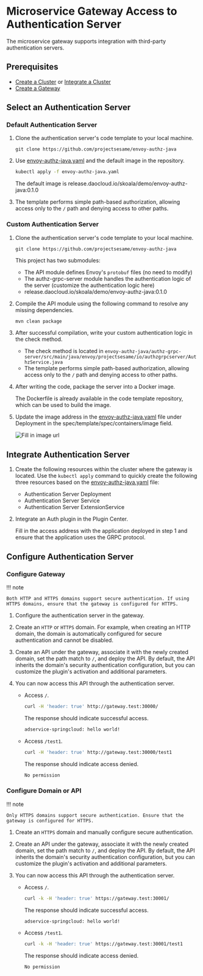 # Microservice Gateway Access to Authentication Server

The microservice gateway supports integration with third-party authentication servers.

## Prerequisites

- [Create a Cluster](../../kpanda/user-guide/clusters/create-cluster.md) or
  [Integrate a Cluster](../../kpanda/user-guide/clusters/integrate-cluster.md)
- [Create a Gateway](../gateway/index.md)

## Select an Authentication Server

### Default Authentication Server

1. Clone the authentication server's code template to your local machine.

    ```git
    git clone https://github.com/projectsesame/envoy-authz-java
    ```

2. Use [envoy-authz-java.yaml](https://github.com/projectsesame/envoy-authz-java/blob/main/envoy-authz-java.yaml) and the default image in the repository.

    ```bash
    kubectl apply -f envoy-authz-java.yaml
    ```

    The default image is release.daocloud.io/skoala/demo/envoy-authz-java:0.1.0

3. The template performs simple path-based authorization, allowing access only to the `/` path and denying access to other paths.

### Custom Authentication Server

1. Clone the authentication server's code template to your local machine.

    ```git
    git clone https://github.com/projectsesame/envoy-authz-java
    ```

    This project has two submodules:

    - The API module defines Envoy's `protobuf` files (no need to modify)
    - The authz-grpc-server module handles the authentication logic of the server (customize the authentication logic here)
    - release.daocloud.io/skoala/demo/envoy-authz-java:0.1.0

2. Compile the API module using the following command to resolve any missing dependencies.

    ```bash
    mvn clean package
    ```

3. After successful compilation, write your custom authentication logic in the check method.

    - The check method is located in `envoy-authz-java/authz-grpc-server/src/main/java/envoy/projectsesame/io/authzgrpcserver/AuthzService.java`
    - The template performs simple path-based authorization, allowing access only to the `/` path and denying access to other paths.

4. After writing the code, package the server into a Docker image.

    The Dockerfile is already available in the code template repository, which can be used to build the image.

5. Update the image address in the [envoy-authz-java.yaml](https://github.com/projectsesame/envoy-authz-java/blob/main/all-in-one-contour.yaml) file under Deployment in the spec/template/spec/containers/image field.

    ![Fill in image url](https://docs.daocloud.io/daocloud-docs-images/docs/skoala/images/jwt04.png)

## Integrate Authentication Server

1. Create the following resources within the cluster where the gateway is located. Use the `kubectl apply` command to quickly create the following three resources based on the [envoy-authz-java.yaml](https://github.com/projectsesame/envoy-authz-java/blob/main/envoy-authz-java.yaml) file:

    - Authentication Server Deployment
    - Authentication Server Service
    - Authentication Server ExtensionService

2. Integrate an Auth plugin in the Plugin Center.

    Fill in the access address with the application deployed in step 1 and ensure that the application uses the GRPC protocol.

    <!--![]()screenshots-->

## Configure Authentication Server

### Configure Gateway

!!! note

    Both HTTP and HTTPS domains support secure authentication. If using HTTPS domains, ensure that the gateway is configured for HTTPS.

1. Configure the authentication server in the gateway.

    <!--![]()screenshots-->

2. Create an `HTTP` or `HTTPS` domain. For example, when creating an HTTP domain, the domain is automatically configured for secure authentication and cannot be disabled.

    <!--![]()screenshots-->

3. Create an API under the gateway, associate it with the newly created domain, set the path match to `/`, and deploy the API. By default, the API inherits the domain's security authentication configuration, but you can customize the plugin's activation and additional parameters.

    <!--![]()screenshots-->

4. You can now access this API through the authentication server.

    - Access `/`.

        ```bash
        curl -H 'header: true' http://gateway.test:30000/
        ```

        The response should indicate successful access.

        ```bash
        adservice-springcloud: hello world!
        ```

    - Access `/test1`.

        ```bash
        curl -H 'header: true' http://gateway.test:30000/test1
        ```

        The response should indicate access denied.

        ```bash
        No permission
        ```

### Configure Domain or API

!!! note

    Only HTTPS domains support secure authentication. Ensure that the gateway is configured for HTTPS.

1. Create an `HTTPS` domain and manually configure secure authentication.

    <!--![]()screenshots-->

2. Create an API under the gateway, associate it with the newly created domain, set the path match to `/`, and deploy the API. By default, the API inherits the domain's security authentication configuration, but you can customize the plugin's activation and additional parameters.

    <!--![]()screenshots-->

3. You can now access this API through the authentication server.

    - Access `/`.

        ```bash
        curl -k -H 'header: true' https://gateway.test:30001/
        ```

        The response should indicate successful access.

        ```none
        adservice-springcloud: hello world!
        ```

    - Access `/test1`.

        ```bash
        curl -k -H 'header: true' https://gateway.test:30001/test1
        ```

        The response should indicate access denied.

        ```none
        No permission
        ```
